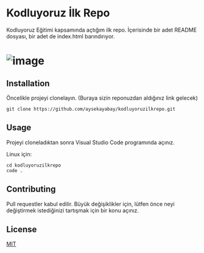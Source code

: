 # Kodluyoruz İlk Repo
Kodluyoruz Eğitimi kapsamında açtığım ilk repo. İçerisinde bir adet README dosyası, bir adet de index.html barındırıyor.

# ![image](https://user-images.githubusercontent.com/74185399/181580940-9c393e47-09c9-4ff4-ba28-a5accf403201.png)
    
## Installation
Öncelikle projeyi clonelayın. (Buraya sizin reponuzdan aldığınız link gelecek)

    git clone https://github.com/aysekayabay/kodluyoruzilkrepo.git
## Usage
Projeyi cloneladıktan sonra Visual Studio Code programında açınız.

Linux için:

    cd kodluyoruzilkrepo
    code .
  
## Contributing
Pull requestler kabul edilir. Büyük değişiklikler için, lütfen önce neyi değiştirmek istediğinizi tartışmak için bir konu açınız.

## License
[MIT](https://choosealicense.com/licenses/mit/)
